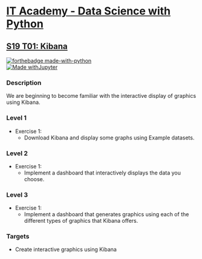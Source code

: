 # [IT Academy - Data Science with Python](https://www.barcelonactiva.cat/es/itacademy)
## [S19 T01: Kibana](https://github.com/jesussantana/Kibana/blob/main/notebooks/S19_T01_Kibana.ipynb)

[![forthebadge made-with-python](http://ForTheBadge.com/images/badges/made-with-python.svg)](https://www.python.org/)  
[![Made withJupyter](https://img.shields.io/badge/Made%20with-Jupyter-orange?style=for-the-badge&logo=Jupyter)](https://jupyter.org/try)  
 

### Description

We are beginning to become familiar with the interactive display of graphics using Kibana.


### Level 1

- Exercise 1: 
  - Download Kibana and display some graphs using Example datasets.

### Level 2

- Exercise 1: 
  - Implement a dashboard that interactively displays the data you choose.

### Level 3

- Exercise 1: 
  - Implement a dashboard that generates graphics using each of the different types of graphics that Kibana offers.


### Targets

- Create interactive graphics using Kibana